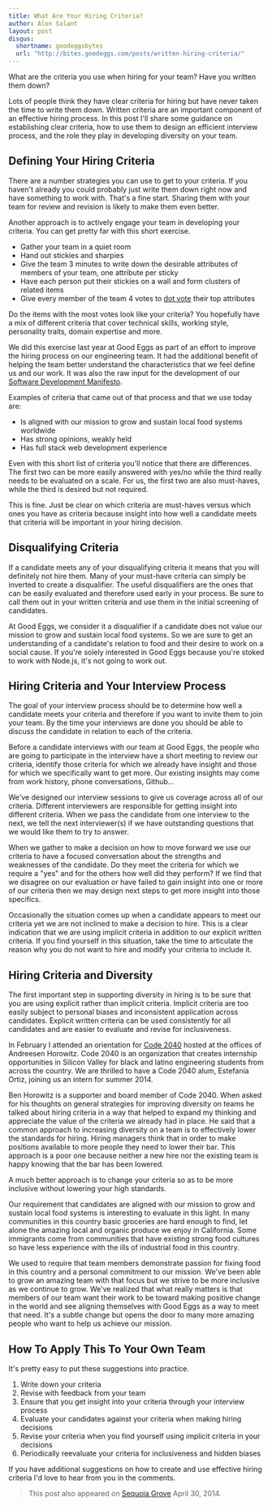 ```yaml
---
title: What Are Your Hiring Criteria?
author: Alon Salant
layout: post
disqus:
  shortname: goodeggsbytes
  url: "http://bites.goodeggs.com/posts/written-hiring-criteria/"
---
```


What are the criteria you use when hiring for your team? Have you written them down?

Lots of people think they have clear criteria for hiring but have never taken the time to write them down. Written criteria are an important component of an effective hiring process. In this post I'll share some guidance on establishing clear criteria, how to use them to design an efficient interview process, and the role they play in developing diversity on your team.

## Defining Your Hiring Criteria

There are a number strategies you can use to get to your criteria. If you haven't already you could probably just write them down right now and have something to work with. That's a fine start. Sharing them with your team for review and revision is likely to make them even better.

Another approach is to actively engage your team in developing your criteria. You can get pretty far with this short exercise.

* Gather your team in a quiet room
* Hand out stickies and sharpies
* Give the team 3 minutes to write down the desirable attributes of members of your team, one attribute per sticky
* Have each person put their stickies on a wall and form clusters of related items
* Give every member of the team 4 votes to [dot vote](http://martinfowler.com/bliki/DotVoting.html) their top attributes

Do the items with the most votes look like your criteria? You hopefully have a mix of different criteria that cover technical skills, working style, personality traits, domain expertise and more.

<!-- more -->

We did this exercise last year at Good Eggs as part of an effort to improve the hiring process on our engineering team. It had the additional benefit of helping the team better understand the characteristics that we feel define us and our work. It was also the raw input for the development of our [Software Development Manifesto](http://bites.goodeggs.com/posts/manifesto/).

Examples of criteria that came out of that process and that we use today are:

* Is aligned with our mission to grow and sustain local food systems worldwide
* Has strong opinions, weakly held
* Has full stack web development experience

Even with this short list of criteria you'll notice that there are differences. The first two can be more easily answered with yes/no while the third really needs to be evaluated on a scale. For us, the first two are also must-haves, while the third is desired but not required.

This is fine. Just be clear on which criteria are must-haves versus which ones you have as criteria because insight into how well a candidate meets that criteria will be important in your hiring decision.

## Disqualifying Criteria

If a candidate meets any of your disqualifying criteria it means that you will definitely not hire them. Many of your must-have criteria can simply be inverted to create a disqualifier. The useful disqualifiers are the ones that can be easily evaluated and therefore used early in your process. Be sure to call them out in your written criteria and use them in the initial screening of candidates.

At Good Eggs, we consider it a disqualifier if a candidate does not value our mission to grow and sustain local food systems. So we are sure to get an understanding of a candidate's relation to food and their desire to work on a social cause. If you're solely interested in Good Eggs because you're stoked to work with Node.js, it's not going to work out.

## Hiring Criteria and Your Interview Process

The goal of your interview process should be to determine how well a candidate meets your criteria and therefore if you want to invite them to join your team. By the time your interviews are done you should be able to discuss the candidate in relation to each of the criteria.

Before a candidate interviews with our team at Good Eggs, the people who are going to participate in the interview have a short meeting to review our criteria, identify those criteria for which we already have insight and those for which we specifically want to get more. Our existing insights may come from work history, phone conversations, Github...

We've designed our interview sessions to give us coverage across all of our criteria. Different interviewers are responsible for getting insight into different criteria. When we pass the candidate from one interview to the next, we tell the next interviewer(s) if we have outstanding questions that we would like them to try to answer.

When we gather to make a decision on how to move forward we use our criteria to have a focused conversation about the strengths and weaknesses of the candidate. Do they meet the criteria for which we require a "yes" and for the others how well did they perform? If we find that we disagree on our evaluation or have failed to gain insight into one or more of our criteria then we may design next steps to get more insight into those specifics.

Occasionally the situation comes up when a candidate appears to meet our criteria yet we are not inclined to make a decision to hire. This is a clear indication that we are using implicit criteria in addition to our explicit written criteria. If you find yourself in this situation, take the time to articulate the reason why you do not want to hire and modify your criteria to include it.

## Hiring Criteria and Diversity

The first important step in supporting diversity in hiring is to be sure that you are using explicit rather than implicit criteria. Implicit criteria are too easily subject to personal biases and inconsistent application across candidates. Explicit written criteria can be used consistently for all candidates and are easier to evaluate and revise for inclusiveness.

In February I attended an orientation for [Code 2040](http://code2040.org/) hosted at the offices of Andreesen Horowitz. Code 2040 is an organization that creates internship opportunities in Silicon Valley for black and latino engineering students from across the country. We are thrilled to have a Code 2040 alum, Estefanía Ortiz, joining us an intern for summer 2014.

Ben Horowitz is a supporter and board member of Code 2040. When asked for his thoughts on general strategies for improving diversity on teams he talked about hiring criteria in a way that helped to expand my thinking and appreciate the value of the criteria we already had in place. He said that a common approach to increasing diversity on a team is to effectively lower the standards for hiring. Hiring managers think that in order to make positions available to more people they need to lower their bar. This approach is a poor one because neither a new hire nor the existing team is happy knowing that the bar has been lowered.

A much better approach is to change your criteria so as to be more inclusive without lowering your high standards.

Our requirement that candidates are aligned with our mission to grow and sustain local food systems is interesting to evaluate in this light. In many communities in this country basic groceries are hard enough to find, let alone the amazing local and organic produce we enjoy in California. Some immigrants come from communities that have existing strong food cultures so have less experience with the ills of industrial food in this country.

We used to require that team members demonstrate passion for fixing food in this country and a personal commitment to our mission. We've been able to grow an amazing team with that focus but we strive to be more inclusive as we continue to grow. We've realized that what really matters is that members of our team want their work to be toward making positive change in the world and see aligning themselves with Good Eggs as a way to meet that need. It's a subtle change but opens the door to many more amazing people who want to help us achieve our mission.

## How To Apply This To Your Own Team

It's pretty easy to put these suggestions into practice.

1. Write down your criteria
2. Revise with feedback from your team
3. Ensure that you get insight into your criteria through your interview process
4. Evaluate your candidates against your criteria when making hiring decisions
5. Revise your criteria when you find yourself using implicit criteria in your decisions
6. Periodically reevaluate your criteria for inclusiveness and hidden biases

If you have additional suggestions on how to create and use effective hiring criteria I'd love to hear from you in the comments.

> This post also appeared on [Sequoia Grove](http://www.sequoiacap.com/grove/posts/eaqj/what-are-your-hiring-criteria) April 30, 2014.
